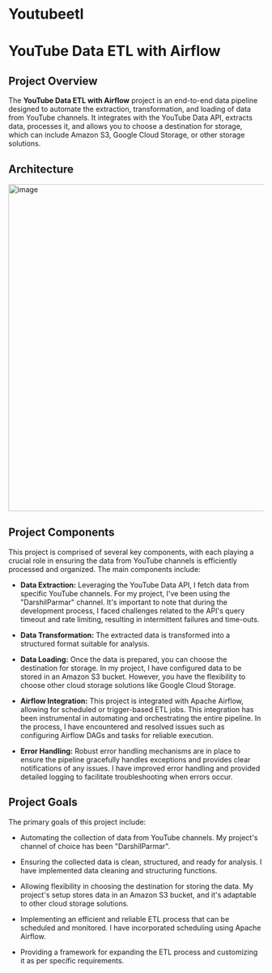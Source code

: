 # Youtubeetl
# YouTube Data ETL with Airflow

## Project Overview

The **YouTube Data ETL with Airflow** project is an end-to-end data pipeline designed to automate the extraction, transformation, and loading of data from YouTube channels. It integrates with the YouTube Data API, extracts data, processes it, and allows you to choose a destination for storage, which can include Amazon S3, Google Cloud Storage, or other storage solutions.

## Architecture

<img width="646" alt="image" src="https://github.com/salmah52/youtubeetl/assets/44398948/8cdd48b9-b9d7-47fd-a6fb-bc6ddb814fbc">


## Project Components

This project is comprised of several key components, with each playing a crucial role in ensuring the data from YouTube channels is efficiently processed and organized. The main components include:

- **Data Extraction:** Leveraging the YouTube Data API, I fetch data from specific YouTube channels. For my project, I've been using the "DarshilParmar" channel. It's important to note that during the development process, I faced challenges related to the API's query timeout and rate limiting, resulting in intermittent failures and time-outs.

- **Data Transformation:** The extracted data is transformed into a structured format suitable for analysis. 

- **Data Loading:** Once the data is prepared, you can choose the destination for storage. In my project, I have configured data to be stored in an Amazon S3 bucket. However, you have the flexibility to choose other cloud storage solutions like Google Cloud Storage.

- **Airflow Integration:** This project is integrated with Apache Airflow, allowing for scheduled or trigger-based ETL jobs. This integration has been instrumental in automating and orchestrating the entire pipeline. In the process, I have encountered and resolved issues such as configuring Airflow DAGs and tasks for reliable execution.

- **Error Handling:** Robust error handling mechanisms are in place to ensure the pipeline gracefully handles exceptions and provides clear notifications of any issues. I have improved error handling and provided detailed logging to facilitate troubleshooting when errors occur.

## Project Goals

The primary goals of this project include:

- Automating the collection of data from YouTube channels. My project's channel of choice has been "DarshilParmar".

- Ensuring the collected data is clean, structured, and ready for analysis. I have implemented data cleaning and structuring functions.

- Allowing flexibility in choosing the destination for storing the data. My project's setup stores data in an Amazon S3 bucket, and it's adaptable to other cloud storage solutions.

- Implementing an efficient and reliable ETL process that can be scheduled and monitored. I have incorporated scheduling using Apache Airflow.

- Providing a framework for expanding the ETL process and customizing it as per specific requirements. 



